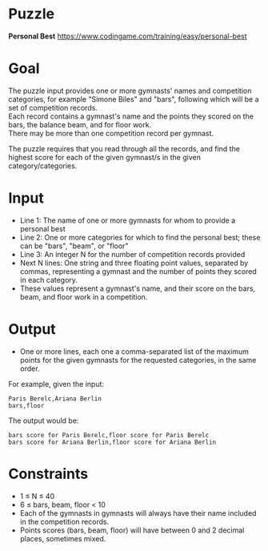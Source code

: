 # Puzzle
**Personal Best** https://www.codingame.com/training/easy/personal-best

# Goal
The puzzle input provides one or more gymnasts' names and competition categories, for example "Simone Biles" and "bars", following which will be a set of competition records.   
Each record contains a gymnast's name and the points they scored on the bars, the balance beam, and for floor work.   
There may be more than one competition record per gymnast.  

The puzzle requires that you read through all the records, and find the highest score for each of the given gymnast/s in the given category/categories.

# Input
* Line 1: The name of one or more gymnasts for whom to provide a personal best
* Line 2: One or more categories for which to find the personal best; these can be "bars", "beam", or "floor"
* Line 3: An integer N for the number of competition records provided
* Next N lines: One string and three floating point values, separated by commas, representing a gymnast and the number of points they scored in each category. 
* These values represent a gymnast's name, and their score on the bars, beam, and floor work in a competition.

# Output
* One or more lines, each one a comma-separated list of the maximum points for the given gymnasts for the requested categories, in the same order.

For example, given the input:
```
Paris Berelc,Ariana Berlin
bars,floor
```

The output would be:  
```
bars score for Paris Berelc,floor score for Paris Berelc
bars score for Ariana Berlin,floor score for Ariana Berlin
```

# Constraints
* 1 ≤ N ≤ 40
* 6 ≤ bars, beam, floor < 10
* Each of the gymnasts in gymnasts will always have their name included in the competition records.
* Points scores (bars, beam, floor) will have between 0 and 2 decimal places, sometimes mixed.
